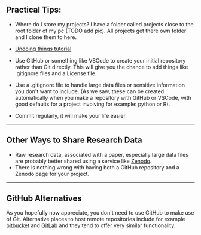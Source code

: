 ## Practical Tips:

- Where do I store my projects? I have a folder called projects close to the root folder of my pc (TODO add pic). All projects get there own folder and I clone them to here.

- [Undoing things tutorial](ttps://git-scm.com/book/en/v2/Git-Basics-Undoing-Things)

- Use GitHub or something like VSCode to create your initial repository rather than Git directly. This will give you the chance to add things like .gitignore files and a License file.

- Use a .gitignore file to handle large data files or sensitive information you don't want to include. (As we saw, these can be created automatically when you make a repository with GitHub or VSCode, with good defaults for a project involving for example: python or R).

- Commit regularly, it will make your life easier. 

---

## Other Ways to Share Research Data
- Raw research data, associated with a paper, especially large data files are probably better shared using a service like [Zenodo](https://zenodo.org/).
- There is nothing wrong with having both a GitHub repository and a Zenodo page for your project.

---

## GitHub Alternatives
As you hopefully now appreciate, you don't need to use GitHub to make use of Git. Alternative places to host remote repositories include for example [bitbucket](https://bitbucket.org/product/) and [GitLab](https://about.gitlab.com/) and they tend to offer very similar functionality.

